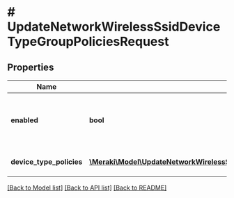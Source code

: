 # # UpdateNetworkWirelessSsidDeviceTypeGroupPoliciesRequest

## Properties

Name | Type | Description | Notes
------------ | ------------- | ------------- | -------------
**enabled** | **bool** | If true, the SSID device type group policies are enabled. | [optional]
**device_type_policies** | [**\Meraki\Model\UpdateNetworkWirelessSsidDeviceTypeGroupPoliciesRequestDeviceTypePoliciesInner[]**](UpdateNetworkWirelessSsidDeviceTypeGroupPoliciesRequestDeviceTypePoliciesInner.md) | List of device type policies. | [optional]

[[Back to Model list]](../../README.md#models) [[Back to API list]](../../README.md#endpoints) [[Back to README]](../../README.md)
